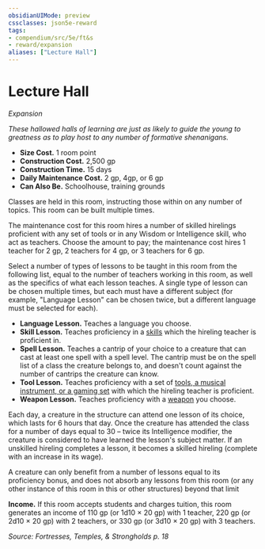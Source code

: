 ```yaml
---
obsidianUIMode: preview
cssclasses: json5e-reward
tags:
- compendium/src/5e/ft&s
- reward/expansion
aliases: ["Lecture Hall"]
---
```

# Lecture Hall
*Expansion*  

*These hallowed halls of learning are just as likely to guide the young to greatness as to play host to any number of formative shenanigans.*

- **Size Cost.** 1 room point  
- **Construction Cost.** 2,500 gp  
- **Construction Time.** 15 days  
- **Daily Maintenance Cost.** 2 gp, 4gp, or 6 gp  
- **Can Also Be.** Schoolhouse, training grounds  

Classes are held in this room, instructing those within on any number of topics. This room can be built multiple times.

The maintenance cost for this room hires a number of skilled hirelings proficient with any set of tools or in any Wisdom or Intelligence skill, who act as teachers. Choose the amount to pay; the maintenance cost hires 1 teacher for 2 gp, 2 teachers for 4 gp, or 3 teachers for 6 gp.

Select a number of types of lessons to be taught in this room from the following list, equal to the number of teachers working in this room, as well as the specifics of what each lesson teaches. A single type of lesson can be chosen multiple times, but each must have a different subject (for example, "Language Lesson" can be chosen twice, but a different language must be selected for each).

- **Language Lesson.** Teaches a language you choose.  
- **Skill Lesson.** Teaches proficiency in a [skills](2-Mechanics/CLI/tables/skills.md) which the hireling teacher is proficient in.  
- **Spell Lesson.** Teaches a cantrip of your choice to a creature that can cast at least one spell with a spell level. The cantrip must be on the spell list of a class the creature belongs to, and doesn't count against the number of cantrips the creature can know.  
- **Tool Lesson.** Teaches proficiency with a set of [tools, a musical instrument, or a gaming set](2-Mechanics/CLI/tables/tools.md) with which the hireling teacher is proficient.  
- **Weapon Lesson.** Teaches proficiency with a [weapon](2-Mechanics/CLI/tables/weapons.md) you choose.  

Each day, a creature in the structure can attend one lesson of its choice, which lasts for 6 hours that day. Once the creature has attended the class for a number of days equal to 30 – twice its Intelligence modifier, the creature is considered to have learned the lesson's subject matter. If an unskilled hireling completes a lesson, it becomes a skilled hireling (complete with an increase in its wage).

A creature can only benefit from a number of lessons equal to its proficiency bonus, and does not absorb any lessons from this room (or any other instance of this room in this or other structures) beyond that limit

**Income.**  If this room accepts students and charges tuition, this room generates an income of 110 gp (or 1d10 × 20 gp) with 1 teacher, 220 gp (or 2d10 × 20 gp) with 2 teachers, or 330 gp (or 3d10 × 20 gp) with 3 teachers.

*Source: Fortresses, Temples, & Strongholds p. 18*